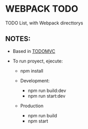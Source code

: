 # WEBPACK TODO

TODO List, with Webpack directtorys

## NOTES:

- Based in [TODOMVC](https://todomvc.com/)

- To run proyect, ejecute:
    - npm install
    
    - Development:
        - npm run build:dev
        - npm run start:dev
    
    - Production
        - npm run build
        - npm start
